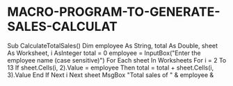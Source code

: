 # MACRO-PROGRAM-TO-GENERATE-SALES-CALCULAT
Sub CalculateTotalSales()
Dim employee As String, total As Double, sheet As Worksheet, i AsInteger
total = 0
employee = InputBox("Enter the employee name (case sensitive)")
For Each sheet In Worksheets
For i = 2 To 13 If sheet.Cells(i, 2).Value = employee Then
total = total + sheet.Cells(i, 3).Value
End If
Next i
Next sheet
MsgBox "Total sales of " & employee &
